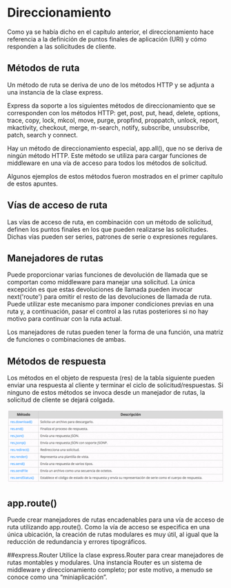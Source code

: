 # **Direccionamiento**
Como ya se había dicho en el capítulo anterior, el direccionamiento hace referencia a la definición de puntos finales de aplicación (URI) y cómo responden a las solicitudes de cliente.

## Métodos de ruta
Un método de ruta se deriva de uno de los métodos HTTP y se adjunta a una instancia de la clase express.

Express da soporte a los siguientes métodos de direccionamiento que se corresponden con los métodos HTTP: get, post, put, head, delete, options, trace, copy, lock, mkcol, move, purge, propfind, proppatch, unlock, report, mkactivity, checkout, merge, m-search, notify,  subscribe, unsubscribe, patch, search y connect.

Hay un método de direccionamiento especial, app.all(), que no se deriva de ningún método HTTP. Este método se utiliza para cargar funciones de middleware en una vía de acceso para todos los métodos de solicitud.

Algunos ejemplos de estos métodos fueron mostrados en el primer capítulo de estos apuntes.

## Vías de acceso de ruta
Las vías de acceso de ruta, en combinación con un método de solicitud, definen los puntos finales en los que pueden realizarse las solicitudes. Dichas vías pueden ser series, patrones de serie o expresiones regulares.

## Manejadores de rutas
Puede proporcionar varias funciones de devolución de llamada que se comportan como middleware para manejar una solicitud. La única excepción es que estas devoluciones de llamada pueden invocar next('route') para omitir el resto de las devoluciones de llamada de ruta. Puede utilizar este mecanismo para imponer condiciones previas en una ruta y, a continuación, pasar el control a las rutas posteriores si no hay motivo para continuar con la ruta actual.

Los manejadores de rutas pueden tener la forma de una función, una matriz de funciones o combinaciones de ambas.

## Métodos de respuesta
Los métodos en el objeto de respuesta (res) de la tabla siguiente pueden enviar una respuesta al cliente y terminar el ciclo de solicitud/respuestas. Si ninguno de estos métodos se invoca desde un manejador de rutas, la solicitud de cliente se dejará colgada.

![tableres](../assets/tableres.png)

## app.route()
Puede crear manejadores de rutas encadenables para una vía de acceso de ruta utilizando app.route(). Como la vía de acceso se especifica en una única ubicación, la creación de rutas modulares es muy útil, al igual que la reducción de redundancia y errores tipográficos.

##express.Router
Utilice la clase express.Router para crear manejadores de rutas montables y modulares. Una instancia Router es un sistema de middleware y direccionamiento completo; por este motivo, a menudo se conoce como una “miniaplicación”.
